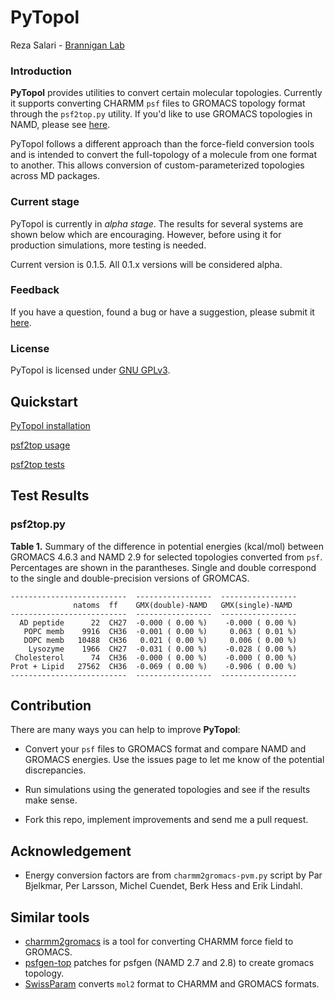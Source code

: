 # PyTopol

Reza Salari - [Brannigan Lab](http://branniganlab.org)

### Introduction

**PyTopol** provides utilities to convert certain molecular topologies.
Currently it supports converting CHARMM `psf` files
to GROMACS topology format through the `psf2top.py` utility. If you'd like
to use GROMACS topologies in NAMD, please see
[here](http://www.ks.uiuc.edu/Research/namd/2.9/ug/node14.html).

PyTopol follows a different approach than the force-field conversion tools and
is intended to convert the full-topology of a molecule from one format to
another. This allows conversion of custom-parameterized topologies across
MD packages.


### Current stage
PyTopol is currently in *alpha stage*. The results for several
systems are shown below which are encouraging. However, before using it for
production simulations, more testing is needed.

Current version is 0.1.5. All 0.1.x versions will be considered alpha.


### Feedback
If you have a question, found a bug or have a suggestion, please submit it
[here](http://github.com/resal81/pytopol/issues).

### License
PyTopol is licensed under [GNU GPLv3](http://www.gnu.org/licenses/gpl.html).



## Quickstart

[PyTopol installation](https://github.com/resal81/PyTopol/wiki/PyTopol-Installation)

[psf2top usage](https://github.com/resal81/PyTopol/wiki/psf2top-Usage)

[psf2top tests](https://github.com/resal81/PyTopol/wiki/psf2top-Tests)

## Test Results

### psf2top.py

**Table 1.** Summary of the difference in potential energies (kcal/mol) between GROMACS 4.6.3 and NAMD 2.9 for
selected topologies converted from `psf`.  Percentages are shown in the parantheses. Single and double correspond to
the single and double-precision versions of GROMCAS.
```
--------------------------  -----------------  -----------------
              natoms  ff    GMX(double)-NAMD   GMX(single)-NAMD
--------------------------  -----------------  -----------------
  AD peptide      22  CH27  -0.000 ( 0.00 %)    -0.000 ( 0.00 %)
   POPC memb    9916  CH36  -0.001 ( 0.00 %)     0.063 ( 0.01 %)
   DOPC memb   10488  CH36   0.021 ( 0.00 %)     0.006 ( 0.00 %)
    Lysozyme    1966  CH27  -0.031 ( 0.00 %)    -0.028 ( 0.00 %)
 Cholesterol      74  CH36  -0.000 ( 0.00 %)    -0.000 ( 0.00 %)
Prot + Lipid   27562  CH36  -0.069 ( 0.00 %)    -0.906 ( 0.00 %)
--------------------------  -----------------  -----------------
```


## Contribution
There are many ways you can help to improve **PyTopol**:

* Convert your `psf` files to GROMACS format and compare NAMD and GROMACS energies.
  Use the issues page to let me know of the potential discrepancies.

* Run simulations using the generated topologies and see if the results make sense.

* Fork this repo, implement improvements and send me a pull request.


## Acknowledgement
* Energy conversion factors are from `charmm2gromacs-pvm.py` script by Par Bjelkmar,
Per Larsson, Michel Cuendet, Berk Hess and Erik Lindahl.

## Similar tools
* [charmm2gromacs](http://www.gromacs.org/@api/deki/files/185/=charmm2gromacs-pvm.py)
  is a tool for converting CHARMM force field to GROMACS.
* [psfgen-top](https://github.com/benlabs/psfgen-top) patches for psfgen (NAMD 2.7 and 2.8)
  to create gromacs topology.
* [SwissParam](http://www.swissparam.ch/) converts `mol2` format to CHARMM and GROMACS
  formats.



